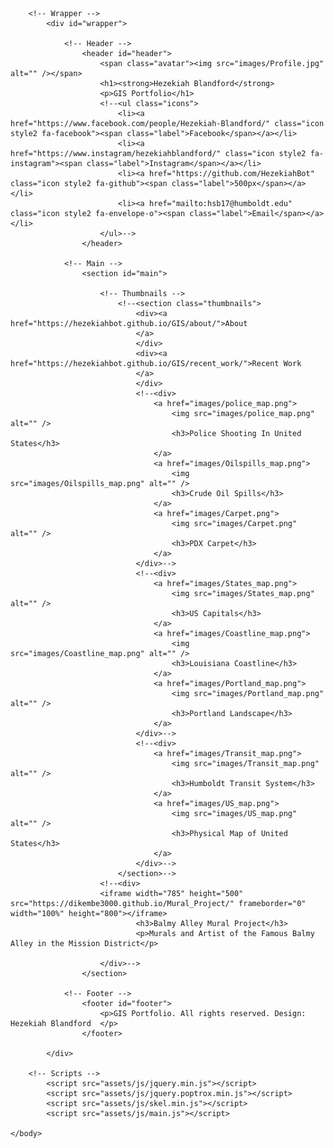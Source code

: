 <html>
	<head>
		<title>GIS Portfolio</title>
		<meta charset="utf-8" />
		<meta name="viewport" content="width=device-width, initial-scale=1" />
		<link rel="stylesheet" href="assets/css/main.css" />
	</head>
	<body>

		<!-- Wrapper -->
			<div id="wrapper">

				<!-- Header -->
					<header id="header">
						<span class="avatar"><img src="images/Profile.jpg" alt="" /></span>
						<h1><strong>Hezekiah Blandford</strong>
						<p>GIS Portfolio</h1>
						<!--<ul class="icons">
							<li><a href="https://www.facebook.com/people/Hezekiah-Blandford/" class="icon style2 fa-facebook"><span class="label">Facebook</span></a></li>
							<li><a href="https://www.instagram/hezekiahblandford/" class="icon style2 fa-instagram"><span class="label">Instagram</span></a></li>
							<li><a href="https://github.com/HezekiahBot" class="icon style2 fa-github"><span class="label">500px</span></a></li>
							<li><a href="mailto:hsb17@humboldt.edu" class="icon style2 fa-envelope-o"><span class="label">Email</span></a></li>
						</ul>-->
					</header>

				<!-- Main -->
					<section id="main">

						<!-- Thumbnails -->
							<!--<section class="thumbnails">
								<div><a href="https://hezekiahbot.github.io/GIS/about/">About
								</a>	
								</div>
								<div><a href="https://hezekiahbot.github.io/GIS/recent_work/">Recent Work
								</a>	
								</div>
								<!--<div>
									<a href="images/police_map.png">
										<img src="images/police_map.png" alt="" />
										<h3>Police Shooting In United States</h3>
									</a>
									<a href="images/Oilspills_map.png">
										<img src="images/Oilspills_map.png" alt="" />
										<h3>Crude Oil Spills</h3>
									</a>
									<a href="images/Carpet.png">
										<img src="images/Carpet.png" alt="" />
										<h3>PDX Carpet</h3>
									</a>
								</div>-->
								<!--<div>
									<a href="images/States_map.png">
										<img src="images/States_map.png" alt="" />
										<h3>US Capitals</h3>
									</a>
									<a href="images/Coastline_map.png">
										<img src="images/Coastline_map.png" alt="" />
										<h3>Louisiana Coastline</h3>
									</a>
									<a href="images/Portland_map.png">
										<img src="images/Portland_map.png" alt="" />
										<h3>Portland Landscape</h3>
									</a>
								</div>-->
								<!--<div>
									<a href="images/Transit_map.png">
										<img src="images/Transit_map.png" alt="" />
										<h3>Humboldt Transit System</h3>
									</a>
									<a href="images/US_map.png">
										<img src="images/US_map.png" alt="" />
										<h3>Physical Map of United States</h3>
									</a>
								</div>-->
							</section>-->
						<!--<div>
						<iframe width="785" height="500" src="https://dikembe3000.github.io/Mural_Project/" frameborder="0" width="100%" height="800"></iframe>
								<h3>Balmy Alley Mural Project</h3>
								<p>Murals and Artist of the Famous Balmy Alley in the Mission District</p>
						
						</div>-->
					</section>

				<!-- Footer -->
					<footer id="footer">
						<p>GIS Portfolio. All rights reserved. Design: Hezekiah Blandford  </p>
					</footer>

			</div>

		<!-- Scripts -->
			<script src="assets/js/jquery.min.js"></script>
			<script src="assets/js/jquery.poptrox.min.js"></script>
			<script src="assets/js/skel.min.js"></script>
			<script src="assets/js/main.js"></script>

	</body>
</html>

